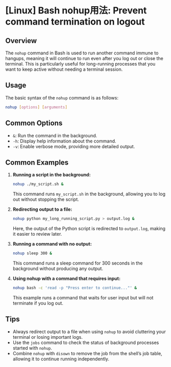 # [Linux] Bash nohup用法: Prevent command termination on logout

## Overview
The `nohup` command in Bash is used to run another command immune to hangups, meaning it will continue to run even after you log out or close the terminal. This is particularly useful for long-running processes that you want to keep active without needing a terminal session.

## Usage
The basic syntax of the `nohup` command is as follows:

```bash
nohup [options] [arguments]
```

## Common Options
- `&`: Run the command in the background.
- `-h`: Display help information about the command.
- `-v`: Enable verbose mode, providing more detailed output.

## Common Examples

1. **Running a script in the background:**
   ```bash
   nohup ./my_script.sh &
   ```
   This command runs `my_script.sh` in the background, allowing you to log out without stopping the script.

2. **Redirecting output to a file:**
   ```bash
   nohup python my_long_running_script.py > output.log &
   ```
   Here, the output of the Python script is redirected to `output.log`, making it easier to review later.

3. **Running a command with no output:**
   ```bash
   nohup sleep 300 &
   ```
   This command runs a sleep command for 300 seconds in the background without producing any output.

4. **Using nohup with a command that requires input:**
   ```bash
   nohup bash -c 'read -p "Press enter to continue..."' &
   ```
   This example runs a command that waits for user input but will not terminate if you log out.

## Tips
- Always redirect output to a file when using `nohup` to avoid cluttering your terminal or losing important logs.
- Use the `jobs` command to check the status of background processes started with `nohup`.
- Combine `nohup` with `disown` to remove the job from the shell’s job table, allowing it to continue running independently.